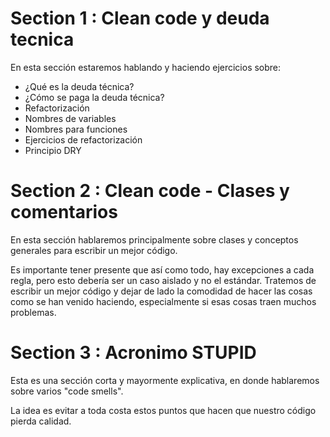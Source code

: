 # Section 1 : Clean code y deuda tecnica
En esta sección estaremos hablando y haciendo ejercicios sobre:

+ ¿Qué es la deuda técnica?
+ ¿Cómo se paga la deuda técnica?
+ Refactorización
+ Nombres de variables
+ Nombres para funciones
+ Ejercicios de refactorización
+ Principio DRY

# Section 2 : Clean code - Clases y comentarios
En esta sección hablaremos principalmente sobre clases y conceptos generales para escribir un mejor código.

Es importante tener presente que así como todo, hay excepciones a cada regla, pero esto debería ser un caso aislado y no el estándar. Tratemos de escribir un mejor código y dejar de lado la comodidad de hacer las cosas como se han venido haciendo, especialmente si esas cosas traen muchos problemas.

# Section 3 : Acronimo STUPID
Esta es una sección corta y mayormente explicativa, en donde hablaremos sobre varios "code smells".

La idea es evitar a toda costa estos puntos que hacen que nuestro código pierda calidad.